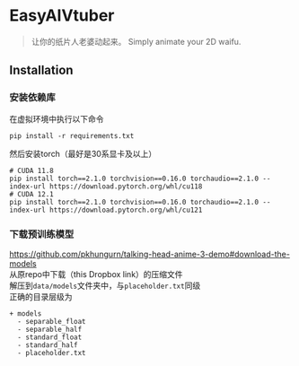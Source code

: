 # EasyAIVtuber

> 让你的纸片人老婆动起来。
Simply animate your 2D waifu.

## Installation
### 安装依赖库
在虚拟环境中执行以下命令  
```
pip install -r requirements.txt
```
然后安装torch（最好是30系显卡及以上）
```
# CUDA 11.8
pip install torch==2.1.0 torchvision==0.16.0 torchaudio==2.1.0 --index-url https://download.pytorch.org/whl/cu118
# CUDA 12.1
pip install torch==2.1.0 torchvision==0.16.0 torchaudio==2.1.0 --index-url https://download.pytorch.org/whl/cu121
```

### 下载预训练模型  

https://github.com/pkhungurn/talking-head-anime-3-demo#download-the-models  
从原repo中下载（this Dropbox link）的压缩文件  
解压到`data/models`文件夹中，与`placeholder.txt`同级  
正确的目录层级为  
```
+ models
  - separable_float
  - separable_half
  - standard_float
  - standard_half
  - placeholder.txt
```  

